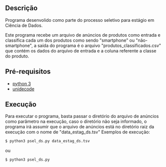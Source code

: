 ## Descrição
Programa desenvolido como parte do processo seletivo para estágio em Ciência de Dados.

Este programa recebe um arquivo de anúncios de produtos como entrada e classifica cada um dos produtos como sendo "smartphone" ou "não-smartphone", a saída do programa é o arquivo "produtos_classificados.csv" que contém os dados do arquivo de entrada e a coluna referente a classe do produto.

## Pré-requisitos
* [python 3](https://www.python.org/download/releases/3.0/)
* [unidecode](https://docs.python.org/3/howto/unicode.html)

## Execução
Para executar o programa, basta passar o diretório do arquivo de anúncios como parâmetro na execução, caso o diretório não seja informado, o programa irá assumir que o arquivo de anúncios está no diretório raiz da execução com o nome de "data_estag_ds.tsv"
Exemplos de execução:
```bash
$ python3 psel_ds.py data_estag_ds.tsv
```
ou
```bash
$ python3 psel_ds.py
```